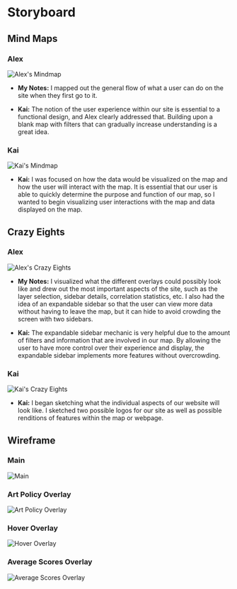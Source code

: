 # Storyboard

## Mind Maps

### Alex

![Alex's Mindmap](assets/alex-mindmap.png)

- **My Notes:** I mapped out the general flow of what a user can do on the site when they first go to it.

- **Kai:** The notion of the user experience within our site is essential to a functional design, and Alex clearly addressed that. Building upon a blank map with filters that can gradually increase understanding is a great idea.

### Kai

![Kai's Mindmap](assets/kai-mm.jpg)

- **Kai:** I was focused on how the data would be visualized on the map and how the user will interact with the map. It is essential that our user is able to quickly determine the purpose and function of our map, so I wanted to begin visualizing user interactions with the map and data displayed on the map.

## Crazy Eights

### Alex

![Alex's Crazy Eights](assets/alex-crazyeights.png)

- **My Notes:** I visualized what the different overlays could possibly look like and drew out the most important aspects of the site, such as the layer selection, sidebar details, correlation statistics, etc. I also had the idea of an expandable sidebar so that the user can view more data without having to leave the map, but it can hide to avoid crowding the screen with two sidebars.

- **Kai:** The expandable sidebar mechanic is very helpful due to the amount of filters and information that are involved in our map. By allowing the user to have more control over their experience and display, the expandable sidebar implements more features without overcrowding. 

### Kai

![Kai's Crazy Eights](assets/kai-crazy8s.jpg)

- **Kai:** I began sketching what the individual aspects of our website will look like. I sketched two possible logos for our site as well as possible renditions of features within the map or webpage.

## Wireframe

### Main

![Main](assets/main-storyboard.jpg)

### Art Policy Overlay

![Art Policy Overlay](assets/art-overlay-storyboard.jpg)

### Hover Overlay

![Hover Overlay](assets/hover-overlay-storyboard.jpg)

### Average Scores Overlay

![Average Scores Overlay](assets/score-overlay-storyboard.jpg)